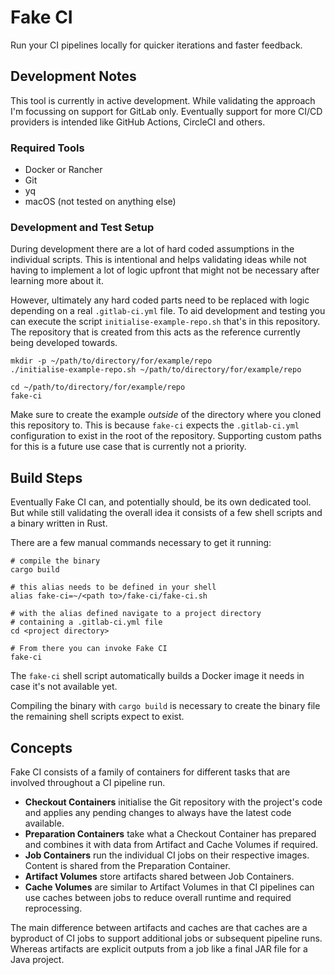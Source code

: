 # Fake CI

Run your CI pipelines locally for quicker iterations and faster feedback.


## Development Notes

This tool is currently in active development.
While validating the approach I'm focussing on support for GitLab only.
Eventually support for more CI/CD providers is intended like GitHub Actions, CircleCI and others.


### Required Tools

- Docker or Rancher
- Git
- yq
- macOS (not tested on anything else)


### Development and Test Setup

During development there are a lot of hard coded assumptions in the individual scripts.
This is intentional and helps validating ideas while not having to implement a lot of logic upfront that might not be necessary after learning more about it.

However, ultimately any hard coded parts need to be replaced with logic depending on a real `.gitlab-ci.yml` file.
To aid development and testing you can execute the script `initialise-example-repo.sh` that's in this repository.
The repository that is created from this acts as the reference currently being developed towards.

```
mkdir -p ~/path/to/directory/for/example/repo
./initialise-example-repo.sh ~/path/to/directory/for/example/repo

cd ~/path/to/directory/for/example/repo
fake-ci
```

Make sure to create the example _outside_ of the directory where you cloned this repository to.
This is because `fake-ci` expects the `.gitlab-ci.yml` configuration to exist in the root of the repository.
Supporting custom paths for this is a future use case that is currently not a priority.


## Build Steps

Eventually Fake CI can, and potentially should, be its own dedicated tool.
But while still validating the overall idea it consists of a few shell scripts and a binary written in Rust.

There are a few manual commands necessary to get it running:

```
# compile the binary
cargo build

# this alias needs to be defined in your shell
alias fake-ci=~/<path to>/fake-ci/fake-ci.sh

# with the alias defined navigate to a project directory
# containing a .gitlab-ci.yml file
cd <project directory>

# From there you can invoke Fake CI
fake-ci
```

The `fake-ci` shell script automatically builds a Docker image it needs in case it's not available yet.

Compiling the binary with `cargo build` is necessary to create the binary file the remaining shell scripts expect to exist.


## Concepts

Fake CI consists of a family of containers for different tasks that are involved throughout a CI pipeline run.

- **Checkout Containers** initialise the Git repository with the project's code and applies any pending changes to always have the latest code available.
- **Preparation Containers** take what a Checkout Container has prepared and combines it with data from Artifact and Cache Volumes if required.
- **Job Containers** run the individual CI jobs on their respective images. Content is shared from the Preparation Container.
- **Artifact Volumes** store artifacts shared between Job Containers.
- **Cache Volumes** are similar to Artifact Volumes in that CI pipelines can use caches between jobs to reduce overall runtime and required reprocessing.

The main difference between artifacts and caches are that caches are a byproduct of CI jobs to support additional jobs or subsequent pipeline runs.
Whereas artifacts are explicit outputs from a job like a final JAR file for a Java project.
